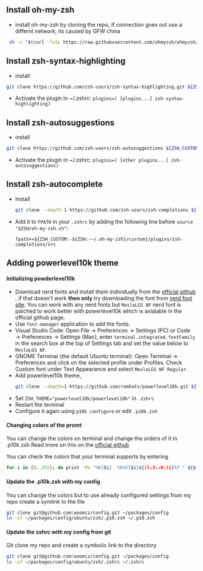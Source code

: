 ## Install oh-my-zsh

- install oh-my-zsh by cloning the repo, if connection goes out use a differnt network, its caused by GFW china

```sh
 sh -c "$(curl -fsSL https://raw.githubusercontent.com/ohmyzsh/ohmyzsh/master/tools/install.sh)"
 ```

## Install zsh-syntax-highlighting

- install

```sh
git clone https://github.com/zsh-users/zsh-syntax-highlighting.git ${ZSH_CUSTOM:-~/.oh-my-zsh/custom}/plugins/zsh-syntax-highlighting
```

- Activate the plugin in ~/.zshrc:
   `plugins=( [plugins...] zsh-syntax-highlighting)`

## Install zsh-autosuggestions

- install

```sh
git clone https://github.com/zsh-users/zsh-autosuggestions ${ZSH_CUSTOM:-~/.oh-my-zsh/custom}/plugins/zsh-autosuggestions
```

- Activate the plugin in ~/.zshrc:
   `plugins=( [other plugins...] zsh-autosuggestions)`

## Install zsh-autocomplete

- Install

   ```sh
   git clone --depth 1 https://github.com/zsh-users/zsh-completions ${ZSH_CUSTOM:-${ZSH:-~/.oh-my-zsh}/custom}/plugins/zsh-completions
   ```
- Add it to `FPATH` in your `.zshrc` by adding the following line before `source "$ZSH/oh-my-zsh.sh"`:

      fpath+=${ZSH_CUSTOM:-${ZSH:-~/.oh-my-zsh}/custom}/plugins/zsh-completions/src

## Adding powerlevel10k theme

#### Initializing powderlevel10k
- Download nerd fonts and install them individually from the [official github](https://github.com/romkatv/powerlevel10k#manual-font-installation) , if that doesn't work **then only** try downloading the font from [nerd font site](https://www.nerdfonts.com/font-downloads). You can work with any nerd fonts but `MesloLGS NF` nerd font is patched to work better with powerlevel10k which is avialable in the official github page.
- Use `font-manager` application to add the fonts.
- Visual Studio Code: Open File → Preferences → Settings (PC) or Code → Preferences → Settings (Mac), enter `terminal.integrated.fontFamily` in the search box at the top of Settings tab and set the value below to `MesloLGS NF`.
- GNOME Terminal (the default Ubuntu terminal): Open Terminal → Preferences and click on the selected profile under Profiles. Check Custom font under Text Appearance and select `MesloLGS NF Regular`.
- Add powerlevel10k theme,
    ```sh
    git clone --depth=1 https://github.com/romkatv/powerlevel10k.git ${ZSH_CUSTOM:-$HOME/.oh-my-zsh/custom}/themes/powerlevel10k
    ```
- Set `ZSH_THEME="powerlevel10k/powerlevel10k"` in `.zshrc`
- Restart the terminal
- Configure it again using `p10k configure` or edit `.p10k.zsh`

#### Changing colors of the promt
You can change the colors on terminal and change the orders of it in .p10k.zsh
Read more on this on the [official github](https://github.com/romkatv/powerlevel10k#how-do-i-change-prompt-colors)

You can check the colors that your terminal supports by entering
```sh
for i in {0..255}; do print -Pn "%K{$i}  %k%F{$i}${(l:3::0:)i}%f " ${${(M)$((i%6)):#3}:+$'\n'}; done
```

#### Update the .p10k.zsh with my config
You can change the colors but to use already configured settings from my repo create a symlink to the file
```sh
git clone git@github.com:woomiz/config.git ~/packages/config
ln -sf ~/packages/config/ubuntu/zsh/.p10.zsh ~/.p10.zsh
```

#### Update the zshrc with my config from git
Git clone my repo and create a symbolic link to the directory
```sh
git clone git@github.com:woomiz/config.git ~/packages/config
ln -sf ~/packages/config/ubuntu/zsh/.zshrc ~/.zshrc
```
